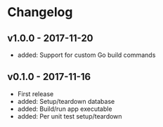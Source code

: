 # Changelog

## v1.0.0 - 2017-11-20

- added: Support for custom Go build commands

## v0.1.0 - 2017-11-16

- First release
- added: Setup/teardown database
- added: Build/run app executable
- added: Per unit test setup/teardown
